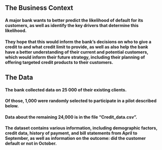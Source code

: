 ## The Business Context
#### A major bank wants to better predict the likelihood of default for its customers, as well as identify the key drivers that determine this likelihood. 
#### They hope that this would inform the bank’s decisions on who to give a credit to and what credit limit to provide, as well as also help the bank have a better understanding of their current and potential customers, which would inform their future strategy, including their planning of offering targeted credit products to their customers.

## The Data
#### The bank collected data on 25 000 of their existing clients. 
#### Of those, 1,000 were randomly selected to participate in a pilot described below. 
#### Data about the remaining 24,000 is in the file “Credit_data.csv”. 
#### The dataset contains various information, including demographic factors, credit data, history of payment, and bill statements from April to September, as well as information on the outcome: did the customer default or not in October.
